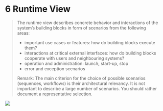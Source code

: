 # 6 Runtime View 

> The runtime view describes concrete behavior and interactions of the system’s building blocks in form of scenarios from the following areas:
>
> * important use cases or features: how do building blocks execute them?
> * interactions at critical external interfaces: how do building blocks cooperate with users and neighbouring systems?
> * operation and administration: launch, start-up, stop
> * error and exception scenarios
>
> Remark: The main criterion for the choice of possible scenarios (sequences, workflows) is their architectural relevancy. It is not important to describe a large number of scenarios. You should rather document a representative selection.

![](/content/assets/plantUML/06-example.wsd)